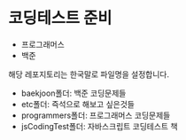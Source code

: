 # 코딩테스트 준비

- 프로그래머스
- 백준

해당 레포지토리는 한국말로 파일명을 설정합니다.

- baekjoon폴더: 백준 코딩문제들
- etc폴더: 즉석으로 해보고 싶은것들
- programmers폴더: 프로그래머스 코딩문제들
- jsCodingTest폴더: 자바스크립트 코딩테스트 책
